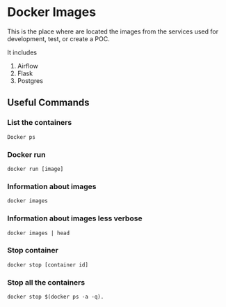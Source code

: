 # Docker Images

This is the place where are located the images from the services used for development, test, or create a POC.

It includes
1. Airflow
1. Flask
1. Postgres

## Useful Commands

### List the containers
```Docker ps```
### Docker run
```docker run [image]```

### Information about images

```docker images``` 

### Information about images less verbose

```docker images | head```

### Stop container

```docker stop [container id]```

### Stop all the containers

```docker stop $(docker ps -a -q).```